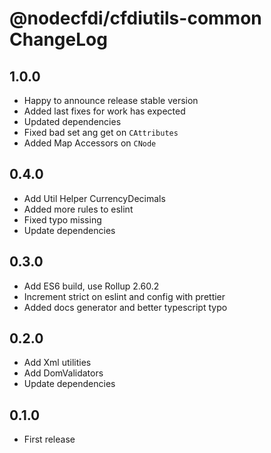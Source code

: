 # @nodecfdi/cfdiutils-common ChangeLog

## 1.0.0
- Happy to announce release stable version
- Added last fixes for work has expected
- Updated dependencies
- Fixed bad set ang get on `CAttributes`
- Added Map Accessors on `CNode`

## 0.4.0
- Add Util Helper CurrencyDecimals
- Added more rules to eslint
- Fixed typo missing
- Update dependencies

## 0.3.0
- Add ES6 build, use Rollup 2.60.2
- Increment strict on eslint and config with prettier
- Added docs generator and better typescript typo

## 0.2.0
- Add Xml utilities
- Add DomValidators
- Update dependencies

## 0.1.0
- First release
